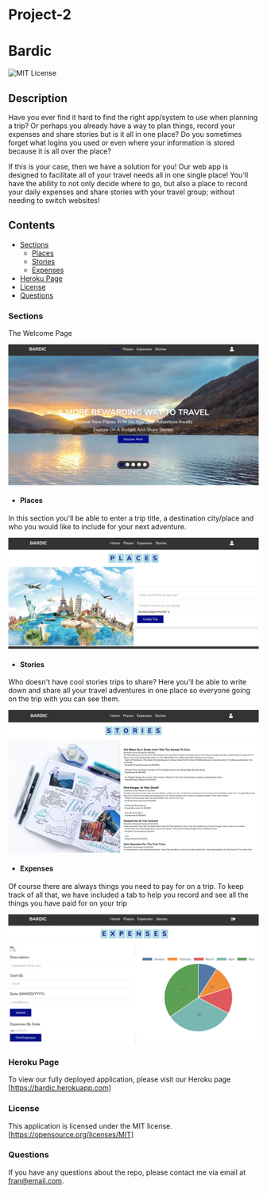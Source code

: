 # Project-2
# Bardic
![MIT License](https://img.shields.io/badge/license-MIT-blue)

## Description
  Have you ever find it hard to find the right app/system to use when planning a trip? Or perhaps you already have a way to plan things, record your expenses and share stories but is it all in one place? Do you sometimes forget what logins you used or even where your information is stored because it is all over the place?
  
  If this is your case, then we have a solution for you! Our web app is designed to facilitate all of your travel needs all in one single place! You'll have the ability to not only decide where to go, but also a place to record your daily expenses and share stories with your travel group; without needing to switch websites! 

## Contents

* [Sections](#Sections)
    * [Places](#Places)
    * [Stories](#Stories)
    * [Expenses](#Expenses)
* [Heroku Page](#Heroku-Page) 
* [License](#license)
* [Questions](#questions)

### Sections

The Welcome Page

![ScreenShot](/assets/images/home.jpeg)

* #### Places

In this section you'll be able to enter a trip title, a destination city/place and who you would like to include for your next adventure. 

![ScreenShot](/assets/images/places.jpeg)

* #### Stories

Who doesn't have cool stories trips to share? Here you'll be able to write down and share all your travel adventures in one place so everyone going on the trip with you can see them. 

![ScreenShot](/assets/images/stories.jpeg)

* #### Expenses

Of course there are always things you need to pay for on a trip. To keep track of all that, we have included a tab to help you record and see all the things you have paid for on your trip 

![ScreenShot](/assets/images/expenses.jpeg)



### Heroku Page
To view our fully deployed application, please visit our Heroku page [https://bardic.herokuapp.com]

### License
  This application is licensed under the MIT license.
  [https://opensource.org/licenses/MIT]
### Questions
  If you have any questions about the repo, please contact me via email at fran@email.com. 